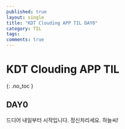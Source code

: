 ```yaml
---
published: true
layout: single
title: "KDT Clouding APP TIL DAY0"
category: TIL
tags:
comments: true
---
```


# KDT Clouding APP TIL
{: .no_toc }

## DAY0
드디어 내일부터 시작입니다. 
정신차리세요. 하늘씨!